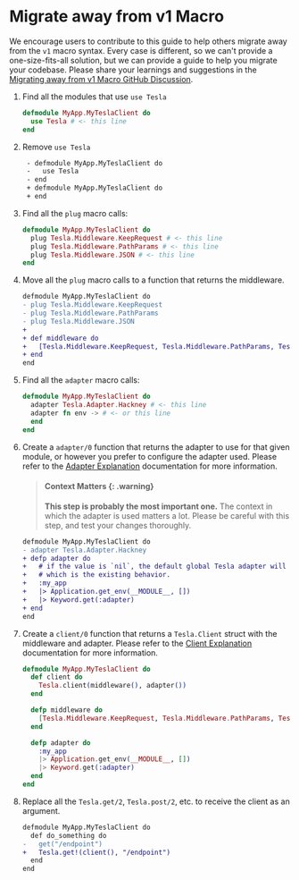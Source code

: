# Migrate away from v1 Macro

We encourage users to contribute to this guide to help others migrate away from
the `v1` macro syntax. Every case is different, so we can't provide a
one-size-fits-all solution, but we can provide a guide to help you migrate your
codebase.
Please share your learnings and suggestions in the [Migrating away from v1 Macro GitHub Discussion](https://github.com/elixir-tesla/tesla/discussions/732).

1. Find all the modules that use `use Tesla`

   ```elixir
   defmodule MyApp.MyTeslaClient do
     use Tesla # <- this line
   end
   ```

2. Remove `use Tesla`

   ```diff
    - defmodule MyApp.MyTeslaClient do
    -   use Tesla
    - end
    + defmodule MyApp.MyTeslaClient do
    + end
   ```

3. Find all the `plug` macro calls:

   ```elixir
   defmodule MyApp.MyTeslaClient do
     plug Tesla.Middleware.KeepRequest # <- this line
     plug Tesla.Middleware.PathParams # <- this line
     plug Tesla.Middleware.JSON # <- this line
   end
   ```

4. Move all the `plug` macro calls to a function that returns the middleware.

   ```diff
   defmodule MyApp.MyTeslaClient do
   - plug Tesla.Middleware.KeepRequest
   - plug Tesla.Middleware.PathParams
   - plug Tesla.Middleware.JSON
   +
   + def middleware do
   +   [Tesla.Middleware.KeepRequest, Tesla.Middleware.PathParams, Tesla.Middleware.JSON]
   + end
   end
   ```

5. Find all the `adapter` macro calls:

   ```elixir
   defmodule MyApp.MyTeslaClient do
     adapter Tesla.Adapter.Hackney # <- this line
     adapter fn env -> # <- or this line
     end
   end
   ```

6. Create a `adapter/0` function that returns the adapter to use for that given
   module, or however you prefer to configure the adapter used. Please refer to
   the [Adapter Explanation](../explanations/3.adapter.md) documentation for more
   information.

   > #### Context Matters {: .warning}
   >
   > **This step is probably the most important one.** The context in which the
   > adapter is used matters a lot. Please be careful with this step, and test
   > your changes thoroughly.

   ```diff
   defmodule MyApp.MyTeslaClient do
   - adapter Tesla.Adapter.Hackney
   + defp adapter do
   +   # if the value is `nil`, the default global Tesla adapter will be used
   +   # which is the existing behavior.
   +   :my_app
   +   |> Application.get_env(__MODULE__, [])
   +   |> Keyword.get(:adapter)
   + end
   end
   ```

7. Create a `client/0` function that returns a `Tesla.Client` struct with the
   middleware and adapter. Please refer to the [Client Explanation](../explanations/0.client.md)
   documentation for more information.

   ```elixir
   defmodule MyApp.MyTeslaClient do
     def client do
       Tesla.client(middleware(), adapter())
     end

     defp middleware do
       [Tesla.Middleware.KeepRequest, Tesla.Middleware.PathParams, Tesla.Middleware.JSON]
     end

     defp adapter do
       :my_app
       |> Application.get_env(__MODULE__, [])
       |> Keyword.get(:adapter)
     end
   end
   ```

8. Replace all the `Tesla.get/2`, `Tesla.post/2`, etc. to receive the client
   as an argument.

   ```diff
   defmodule MyApp.MyTeslaClient do
     def do_something do
   -   get("/endpoint")
   +   Tesla.get!(client(), "/endpoint")
     end
   end
   ```
